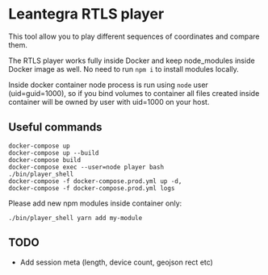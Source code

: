 # Leantegra RTLS player

This tool allow you to play different sequences of coordinates and compare them.

The RTLS player works fully inside Docker and keep node_modules inside Docker image as well. No need to run `npm i` to install modules locally.

Inside docker container node process is run using `node` user (uid=guid=1000), so if you bind volumes to container all files created inside container will be owned by user with uid=1000 on your host.

## Useful commands

```
docker-compose up
docker-compose up --build
docker-compose build
docker-compose exec --user=node player bash
./bin/player_shell
docker-compose -f docker-compose.prod.yml up -d,
docker-compose -f docker-compose.prod.yml logs
```

Please add new npm modules inside container only:

```
./bin/player_shell yarn add my-module
```

## TODO
- Add session meta (length, device count, geojson rect etc)
